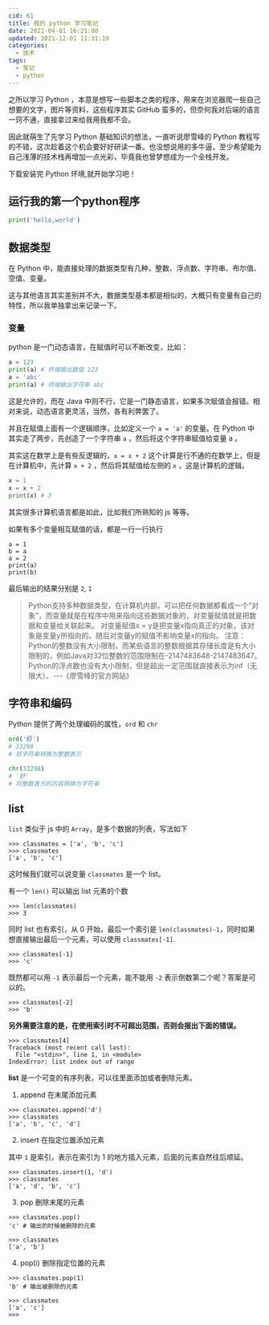 ```yaml
---
cid: 61
title: 我的 python 学习笔记
date: 2021-04-01 16:21:00
updated: 2021-12-01 11:31:19
categories: 
  - 技术
tags: 
  - 笔记
  - python
---
```






之所以学习 Python ，本意是想写一些脚本之类的程序，用来在浏览器爬一些自己想要的文字，图片等资料，这些程序其实 GitHub 蛮多的，但奈何我对后端的语言一窍不通，直接拿过来给我用我都不会。

因此就萌生了先学习 Python 基础知识的想法，一直听说廖雪峰的 Python 教程写的不错，这次趁着这个机会要好好研读一番。也没想说用的多牛逼，至少希望能为自己浅薄的技术栈再增加一点光彩，毕竟我也曾梦想成为一个全栈开发。

下载安装完 Python 环境,就开始学习吧！

## 运行我的第一个python程序

```py
print('hello,world')
```

## 数据类型

在 Python 中，能直接处理的数据类型有几种，整数、浮点数、字符串、布尔值、空值、变量。

这与其他语言其实差别并不大，数据类型基本都是相似的，大概只有变量有自己的特性，所以我单独拿出来记录一下。

### 变量

python 是一门动态语言，在赋值时可以不断改变，比如：

```py
a = 123
print(a) # 终端输出数值 123
a = 'abc'
print(a) # 终端输出字符串 abc
```
这是允许的，而在 Java 中则不行，它是一门静态语言，如果多次赋值会报错。相对来说，动态语言更灵活，当然，各有利弊罢了。

并且在赋值上面有一个逻辑顺序，比如定义一个 `a = 'a'` 的变量。在 Python 中其实走了两步，先创造了一个字符串 `a` ，然后将这个字符串赋值给变量 a 。

其实这在数学上是有些反逻辑的，`x = x + 2` 这个计算是行不通的在数学上，但是在计算机中，先计算 `x + 2` ，然后将其赋值给左侧的 `x` ，这是计算机的逻辑。

```py
x = 1
x = x + 2
print(x) # 3
```

其实很多计算机语言都是如此，比如我们所熟知的 js 等等。

如果有多个变量相互赋值的话，都是一行一行执行

```shell
a = 1
b = a
a = 2
print(a)
print(b)
```

最后输出的结果分别是 `2`, `1` 

>Python支持多种数据类型，在计算机内部，可以把任何数据都看成一个“对象”，而变量就是在程序中用来指向这些数据对象的，对变量赋值就是把数据和变量给关联起来。
对变量赋值x = y是把变量x指向真正的对象，该对象是变量y所指向的。随后对变量y的赋值不影响变量x的指向。
注意：Python的整数没有大小限制，而某些语言的整数根据其存储长度是有大小限制的，例如Java对32位整数的范围限制在-2147483648-2147483647。
Python的浮点数也没有大小限制，但是超出一定范围就直接表示为inf（无限大）。---《廖雪峰的官方网站》

## 字符串和编码

Python 提供了两个处理编码的属性，`ord` 和 `chr` 

```py
ord('舒')
# 33298
# 将字符串转换为整数表示

chr(33298)
# '舒'
# 将整数表示的内容转换为字符串
```

## list

`list` 类似于 js 中的 `Array`，是多个数据的列表，写法如下

```shell
>>> classmates = ['a', 'b', 'c']
>>> classmates
['a', 'b', 'c']
```

这时候我们就可以说变量 `classmates` 是一个 list。

有一个 `len()` 可以输出 list 元素的个数

```shell
>>> len(classmates)
>>> 3
```

同时 list 也有索引，从 0 开始，最后一个索引是 `len(classmates)-1`，同时如果想直接输出最后一个元素，可以使用 `classmates[-1]`.

```shell
>>> classmates[-1]
>>> 'c'
```

既然都可以用 `-1` 表示最后一个元素，能不能用 `-2` 表示倒数第二个呢？答案是可以的。

```shell
>>> classmates[-2]
>>> 'b'
```

**另外需要注意的是，在使用索引时不可超出范围，否则会报出下面的错误。**

```shell
>>> classmates[4]
Traceback (most recent call last):
  File "<stdin>", line 1, in <module>
IndexError: list index out of range
```

**list** 是一个可变的有序列表，可以往里面添加或者删除元素。

1. append 在末尾添加元素

```shell
>>> classmates.append('d')
>>> classmates
['a', 'b', 'c', 'd']
```

2. insert 在指定位置添加元素

其中 `1` 是索引，表示在索引为 1 的地方插入元素，后面的元素自然往后顺延。

```shell
>>> classmates.insert(1, 'd')
>>> classmates
['a', 'd', 'b', 'c']
```

3. pop 删除末尾的元素

```shell
>>> classmates.pop()
'c' # 输出的时候被删除的元素

>>> classmates
['a', 'b']
```

4. pop(i) 删除指定位置的元素

```shell
>>> classmates.pop(1)
'b' # 输出被删除的元素

>>> classmates
['a', 'c']
>>> 
```
